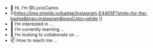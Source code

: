 - 👋 Hi, I’m @LucioCaires
- [!(https://img.shields.io/badge/Instagram-E4405F?style=for-the-badge&logo=instagram&logoColor=white
)]
- 👀 I’m interested in ...
- 🌱 I’m currently learning ...
- 💞️ I’m looking to collaborate on ...
- 📫 How to reach me ...

<!---
LucioCaires/LucioCaires is a ✨ special ✨ repository because its `README.md` (this file) appears on your GitHub profile.
You can click the Preview link to take a look at your changes.
--->

